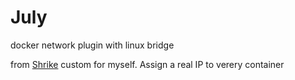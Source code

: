# July
docker network plugin with linux bridge

from [Shrike](https://github.com/TalkingData/Shrike) custom for myself. Assign a real IP to verery container
